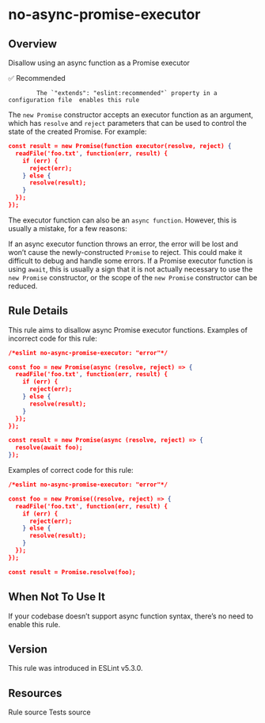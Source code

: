 
# no-async-promise-executor
## Overview
Disallow using an async function as a Promise executor


✅ Recommended

            The `"extends": "eslint:recommended"` property in a configuration file  enables this rule
        


The `new Promise` constructor accepts an executor function as an argument, which has `resolve` and `reject` parameters that can be used to control the state of the created Promise. For example:

```json
const result = new Promise(function executor(resolve, reject) {
  readFile('foo.txt', function(err, result) {
    if (err) {
      reject(err);
    } else {
      resolve(result);
    }
  });
});
```
The executor function can also be an `async function`. However, this is usually a mistake, for a few reasons:

If an async executor function throws an error, the error will be lost and won’t cause the newly-constructed `Promise` to reject. This could make it difficult to debug and handle some errors.
If a Promise executor function is using `await`, this is usually a sign that it is not actually necessary to use the `new Promise` constructor, or the scope of the `new Promise` constructor can be reduced.

## Rule Details
This rule aims to disallow async Promise executor functions.
Examples of incorrect code for this rule:


```json
/*eslint no-async-promise-executor: "error"*/

const foo = new Promise(async (resolve, reject) => {
  readFile('foo.txt', function(err, result) {
    if (err) {
      reject(err);
    } else {
      resolve(result);
    }
  });
});

const result = new Promise(async (resolve, reject) => {
  resolve(await foo);
});
```
Examples of correct code for this rule:


```json
/*eslint no-async-promise-executor: "error"*/

const foo = new Promise((resolve, reject) => {
  readFile('foo.txt', function(err, result) {
    if (err) {
      reject(err);
    } else {
      resolve(result);
    }
  });
});

const result = Promise.resolve(foo);
```
## When Not To Use It
If your codebase doesn’t support async function syntax, there’s no need to enable this rule.
## Version
This rule was introduced in ESLint v5.3.0.
## Resources

Rule source 
Tests source 

